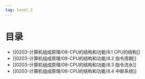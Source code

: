 ```yaml
---
tag: level_2 
---
```

# 目录

- [[0203-计算机组成原理/08-CPU的结构和功能/8.1 CPU的结构]]
- [[0203-计算机组成原理/08-CPU的结构和功能/8.2 指令周期]]
- [[0203-计算机组成原理/08-CPU的结构和功能/8.3 指令流水]]
- [[0203-计算机组成原理/08-CPU的结构和功能/8.4 中断系统]]

# 